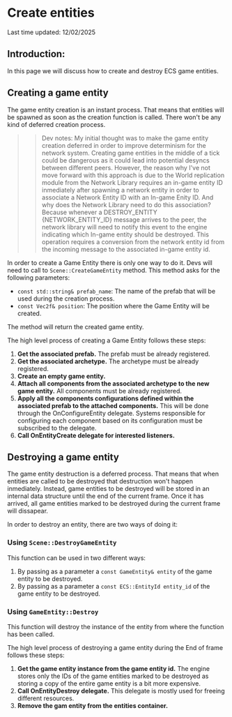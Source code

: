 # Create entities
Last time updated: 12/02/2025

## Introduction:
In this page we will discuss how to create and destroy ECS game entities.

## Creating a game entity
The game entity creation is an instant process. That means that entities will be spawned as soon as the creation function is called. There won't be any kind of deferred creation process.
>> Dev notes: My initial thought was to make the game entity creation deferred in order to improve determinism for the network system. Creating game entities in the middle of a tick could be dangerous as it could lead into potential desyncs between different peers. However, the reason why I've not move forward with this approach is due to the World replication module from the Network Library requires an in-game entity ID inmediately after spawning a network entity in order to associate a Network Entity ID with an In-game Enity ID. And why does the Network Library need to do this association? Because whenever a DESTROY_ENTITY {NETWORK_ENTITY_ID} message arrives to the peer, the network library will need to notify this event to the engine indicating which In-game entity should be destroyed. This operation requires a conversion from the network entity id from the incoming message to the associated in-game entity id.

In order to create a Game Entity there is only one way to do it. Devs will need to call to `Scene::CreateGameEntity` method. This method asks for the following parameters:
- `const std::string& prefab_name`: The name of the prefab that will be used during the creation process.
- `const Vec2f& position`: The position where the Game Entity will be created.

The method will return the created game entity.

The high level process of creating a Game Entity follows these steps:
1. **Get the associated prefab.** The prefab must be already registered.
2. **Get the associated archetype.** The archetype must be already registered.
3. **Create an empty game entity.**
4. **Attach all components from the associated archetype to the new game entity.** All components must be already registered.
5. **Apply all the components configurations defined within the associated prefab to the attached components.** This will be done through the OnConfigureEntity delegate. Systems responsible for configuring each component based on its configuration must be subscribed to the delegate.
6. **Call OnEntityCreate delegate for interested listeners.**

## Destroying a game entity
The game entity destruction is a deferred process. That means that when entities are called to be destroyed that destruction won't happen inmediately. Instead, game entities to be destroyed will be stored in an internal data structure until the end of the current frame. Once it has arrived, all game entities marked to be destroyed during the current frame will dissapear.

In order to destroy an entity, there are two ways of doing it:
### Using `Scene::DestroyGameEntity`
This function can be used in two different ways:
1. By passing as a parameter a `const GameEntity& entity` of the game entity to be destroyed.
2. By passing as a parameter a `const ECS::EntityId entity_id` of the game entity to be destroyed.
### Using `GameEntity::Destroy`
This function will destroy the instance of the entity from where the function has been called.

The high level process of destroying a game entity during the End of frame follows these steps:
1. **Get the game entity instance from the game entity id.** The engine stores only the IDs of the game entities marked to be destroyed as storing a copy of the entire game entity is a bit more expensive.
2. **Call OnEntityDestroy delegate.** This delegate is mostly used for freeing different resources.
3. **Remove the gam entity from the entities container.**